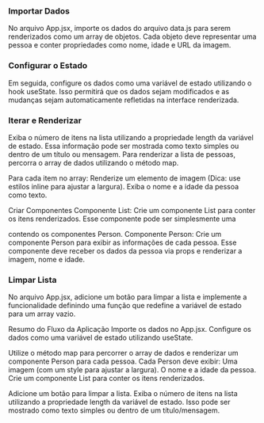 ### Importar Dados
No arquivo App.jsx, importe os dados do arquivo data.js para serem renderizados como um array de objetos. Cada objeto deve representar uma pessoa e conter propriedades como nome, idade e URL da imagem.

### Configurar o Estado
Em seguida, configure os dados como uma variável de estado utilizando o hook useState. Isso permitirá que os dados sejam modificados e as mudanças sejam automaticamente refletidas na interface renderizada.

### Iterar e Renderizar
Exiba o número de itens na lista utilizando a propriedade length da variável de estado. Essa informação pode ser mostrada como texto simples ou dentro de um título ou mensagem.
Para renderizar a lista de pessoas, percorra o array de dados utilizando o método map. 

Para cada item no array:
Renderize um elemento de imagem (Dica: use estilos inline para ajustar a largura).
Exiba o nome e a idade da pessoa como texto.

Criar Componentes
Componente List: Crie um componente List para conter os itens renderizados. Esse componente pode ser simplesmente uma <div> contendo os componentes Person.
Componente Person: Crie um componente Person para exibir as informações de cada pessoa. Esse componente deve receber os dados da pessoa via props e renderizar a imagem, nome e idade.

### Limpar Lista
No arquivo App.jsx, adicione um botão para limpar a lista e implemente a funcionalidade definindo uma função que redefine a variável de estado para um array vazio.

Resumo do Fluxo da Aplicação
Importe os dados no App.jsx.
Configure os dados como uma variável de estado utilizando useState.

Utilize o método map para percorrer o array de dados e renderizar um componente Person para cada pessoa.
Cada Person deve exibir:
Uma imagem (com um style para ajustar a largura).
O nome e a idade da pessoa.
Crie um componente List para conter os itens renderizados.

Adicione um botão para limpar a lista.
Exiba o número de itens na lista utilizando a propriedade length da variável de estado. Isso pode ser mostrado como texto simples ou dentro de um título/mensagem.